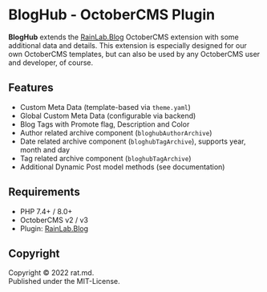 BlogHub - OctoberCMS Plugin
===========================

**BlogHub** extends the [RainLab.Blog](https://octobercms.com/plugin/rainlab-blog) OctoberCMS 
extension with some additional data and details. This extension is especially designed for our own 
OctoberCMS templates, but can also be used by any OctoberCMS user and developer, of course.


Features
--------

- Custom Meta Data (template-based via `theme.yaml`)
- Global Custom Meta Data (configurable via backend)
- Blog Tags with Promote flag, Description and Color
- Author related archive component (`bloghubAuthorArchive`)
- Date related archive component (`bloghubTagArchive`), supports year, month and day
- Tag related archive component (`bloghubTagArchive`)
- Additional Dynamic Post model methods (see documentation)


Requirements
-------------

- PHP 7.4+ / 8.0+
- OctoberCMS v2 / v3
- Plugin: [RainLab.Blog](https://octobercms.com/plugin/rainlab-blog)


Copyright
---------

Copyright © 2022 rat.md.<br/>
Published under the MIT-License.
